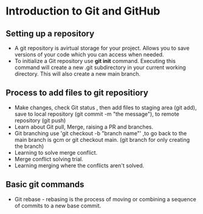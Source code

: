 # Introduction to Git and GitHub
## Setting up a repository
+ A git repository is avirtual storage for your project. Allows you to save versions of your code which you can access when needed.
+ To initialize a Git repository use **git init** command. Executing this command will create a new .git subdirectory in your current working directory. This will also create a new main branch. 
## Process to add files to git repositiory
+ Make changes, check Git status , then add files to staging area (git add), save to local repository (git commit -m "the message"), to remote repository (git push)
+ Learn about Git pull, Merge, raising a PR and branches.
+ Git branching use 'git checkout -b "branch name"' ,to go back to the main branch is gcm or git checkout main. (git branch for only creating the branch)
+ Learning to solve merge conflict.
+ Merge conflict solving trial.
+ Learning merging where the conflicts aren't solved.
## Basic git commands
+ Git rebase - rebasing is the process of moving or combining a sequence of commits to a new base commit.   
